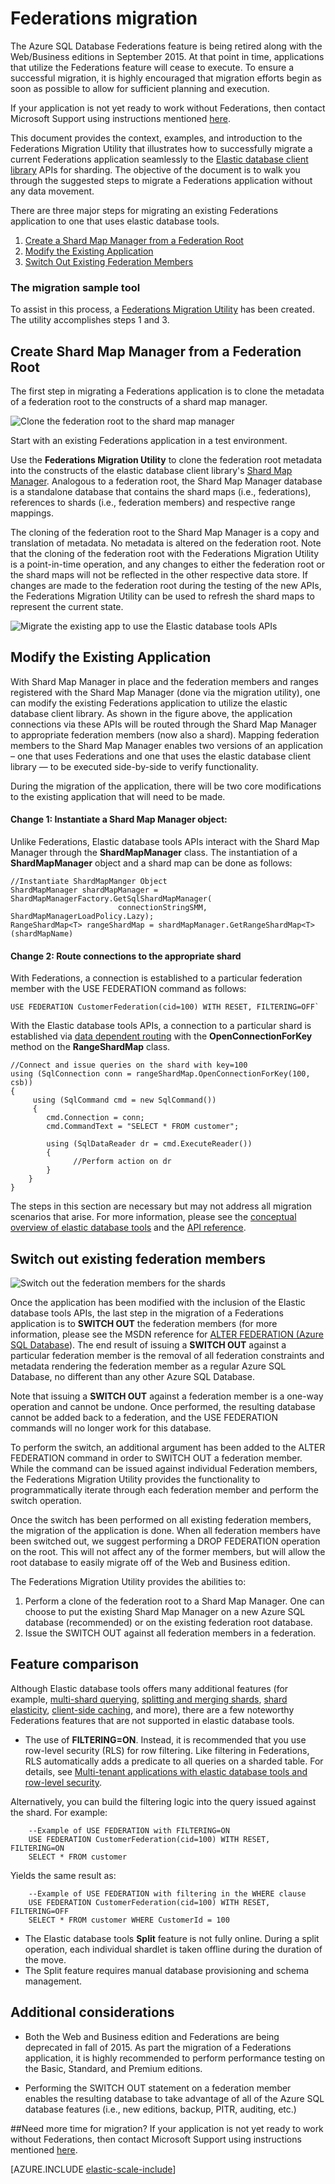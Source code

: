 <properties 
    pageTitle="Federations migration" 
    description="Outlines the steps to migrate an existing app built with Federations feature to the elastic database model." 
    services="sql-database" 
    documentationCenter="" 
    manager="jeffreyg" 
    authors="sidneyh" 
    editor=""/>

<tags 
    ms.service="sql-database" 
    ms.date="08/14/2015" 
    wacn.date=""/>

# Federations migration 

The Azure SQL Database Federations feature is being retired along with the Web/Business editions in September 2015. At that point in time, applications that utilize the Federations feature will cease to execute. To ensure a successful migration, it is highly encouraged that migration efforts begin as soon as possible to allow for sufficient planning and execution.

If your application is not yet ready to work without Federations, then contact Microsoft Support using instructions mentioned [here](https://support.microsoft.com/kb/3087180).  

This document provides the context, examples, and introduction to the Federations Migration Utility that illustrates how to successfully migrate a current Federations application seamlessly to the [Elastic database client library](http://go.microsoft.com/?linkid=9862592) APIs for sharding. The objective of the document is to walk you through the suggested steps to migrate a Federations application without any data movement.

There are three major steps for migrating an existing Federations application to one that uses elastic database tools.

1. [Create a Shard Map Manager from a Federation Root](#create-a-shard-map-manager-from-a-federation-root) 
2. [Modify the Existing Application](#modify-the-existing-application)
3. [Switch Out Existing Federation Members](#switch-out-existing-federation-members)
    

### The migration sample tool
To assist in this process, a [Federations Migration Utility](http://go.microsoft.com/?linkid=9862613) has been created. The utility accomplishes steps 1 and 3. 

## <a name="create-shard-map-manager"></a>Create Shard Map Manager from a Federation Root
The first step in migrating a Federations application is to clone the metadata of a federation root to the constructs of a shard map manager. 

![Clone the federation root to the shard map manager][1]
 
Start with an existing Federations application in a test environment.
 
Use the **Federations Migration Utility** to clone the federation root metadata into the constructs of the elastic database client library's [Shard Map Manager](/documentation/articles/sql-database-elastic-scale-shard-map-management). Analogous to a federation root, the Shard Map Manager database is a standalone database that contains the shard maps (i.e., federations), references to shards (i.e., federation members) and respective range mappings. 

The cloning of the federation root to the Shard Map Manager is a copy and translation of metadata. No metadata is altered on the federation root. Note that the cloning of the federation root with the Federations Migration Utility is a point-in-time operation, and any changes to either the federation root or the shard maps will not be reflected in the other respective data store. If changes are made to the federation root during the testing of the new APIs, the Federations Migration Utility can be used to refresh the shard maps to represent the current state. 

![Migrate the existing app to use the Elastic database tools APIs][2]

## <a name="Modify-the-Existing-Application"></a>Modify the Existing Application 

With Shard Map Manager in place and the federation members and ranges registered with the Shard Map Manager (done via the migration utility), one can modify the existing Federations application to utilize the elastic database client library. As shown in the figure above, the application connections via these APIs will be routed through the Shard Map Manager to appropriate federation members (now also a shard). Mapping federation members to the Shard Map Manager enables two versions of an application – one that uses Federations and one that uses the elastic database client library — to be executed side-by-side to verify functionality.   

During the migration of the application, there will be two core modifications to the existing application that will need to be made.


#### Change 1: Instantiate a Shard Map Manager object: 

Unlike Federations, Elastic database tools APIs interact with the Shard Map Manager through the **ShardMapManager** class. The instantiation of a **ShardMapManager** object and a shard map can be done as follows:
     
    //Instantiate ShardMapManger Object 
    ShardMapManager shardMapManager = ShardMapManagerFactory.GetSqlShardMapManager(
                            connectionStringSMM, ShardMapManagerLoadPolicy.Lazy); 
    RangeShardMap<T> rangeShardMap = shardMapManager.GetRangeShardMap<T>(shardMapName) 
    
#### Change 2: Route connections to the appropriate shard 

With Federations, a connection is established to a particular federation member with the USE FEDERATION command as follows:  

    USE FEDERATION CustomerFederation(cid=100) WITH RESET, FILTERING=OFF`

With the Elastic database tools APIs, a connection to a particular shard is established via [data dependent routing](sql-database-elastic-scale-data-dependent-routing.md) with the  **OpenConnectionForKey** method on the **RangeShardMap** class. 

    //Connect and issue queries on the shard with key=100 
    using (SqlConnection conn = rangeShardMap.OpenConnectionForKey(100, csb))  
    { 
         using (SqlCommand cmd = new SqlCommand()) 
         { 
            cmd.Connection = conn; 
            cmd.CommandText = "SELECT * FROM customer";
     
            using (SqlDataReader dr = cmd.ExecuteReader()) 
            { 
                  //Perform action on dr 
            } 
        } 
    }

The steps in this section are necessary but may not address all migration scenarios that arise. For more information, please see the [conceptual overview of elastic database tools](sql-database-elastic-scale-introduction.md) and the [API reference](http://go.microsoft.com/?linkid=9862604).

## Switch out existing federation members 

![Switch out the federation members for the shards][3]

Once the application has been modified with the inclusion of the Elastic database tools APIs, the last step in the migration of a Federations application is to **SWITCH OUT** the federation members (for more information, please see the MSDN reference for [ALTER FEDERATION (Azure SQL Database](http://msdn.microsoft.com/zh-cn/library/dn269988(v=sql.120).aspx)). The end result of issuing a **SWITCH OUT** against a particular federation member is the removal of all federation constraints and metadata rendering the federation member as a regular Azure SQL Database, no different than any other Azure SQL Database.  

Note that issuing a **SWITCH OUT** against a federation member is a one-way operation and cannot be undone. Once performed, the resulting database cannot be added back to a federation, and the USE FEDERATION commands will no longer work for this database. 

To perform the switch, an additional argument has been added to the ALTER FEDERATION command in order to SWITCH OUT a federation member.  While the command can be issued against individual Federation members, the Federations Migration Utility provides the functionality to programmatically iterate through each federation member and perform the switch operation. 

Once the switch has been performed on all existing federation members, the migration of the application is done. When all federation members have been switched out, we suggest performing a DROP FEDERATION operation on the root.  This will not affect any of the former members, but will allow the root database to easily migrate off of the Web and Business edition.
  
The Federations Migration Utility provides the abilities to: 

1.    Perform a clone of the federation root to a Shard Map Manager.  One can choose to put the existing Shard Map Manager on a new Azure SQL database (recommended) or on the existing federation root database.
2.    Issue the SWITCH OUT against all federation members in a federation.


## Feature comparison

Although Elastic database tools offers many additional features (for example, [multi-shard querying](/documentation/articles/sql-database-elastic-scale-multishard-querying), [splitting and merging shards](/documentation/articles/sql-database-elastic-scale-overview-split-and-merge), [shard elasticity](/documentation/articles/sql-database-elastic-scale-elasticity), [client-side caching](/documentation/articles/sql-database-elastic-scale-shard-map-management), and more), there are a few noteworthy Federations features that are not supported in elastic database tools.
  
- The use of **FILTERING=ON**. Instead, it is recommended that you use row-level security (RLS) for row filtering. Like filtering in Federations, RLS automatically adds a predicate to all queries on a sharded table. For details, see [Multi-tenant applications with elastic database tools and row-level security](sql-database-elastic-tools-multi-tenant-row-level-security.md). 
 
 Alternatively, you can build the filtering logic into the query issued against the shard. For example: 

        --Example of USE FEDERATION with FILTERING=ON
        USE FEDERATION CustomerFederation(cid=100) WITH RESET, FILTERING=ON 
        SELECT * FROM customer

 Yields the same result as:

        --Example of USE FEDERATION with filtering in the WHERE clause 
        USE FEDERATION CustomerFederation(cid=100) WITH RESET, FILTERING=OFF 
        SELECT * FROM customer WHERE CustomerId = 100 

- The Elastic database tools **Split** feature is not fully online. During a split operation, each individual shardlet is taken offline during the duration of the move.
- The Split feature requires manual database provisioning and schema management.

## Additional considerations

* Both the Web and Business edition and Federations are being deprecated in fall of 2015.  As part the migration of a Federations application, it is highly recommended to perform performance testing on the Basic, Standard, and Premium editions. 

* Performing the SWITCH OUT statement on a federation member enables the resulting database to take advantage of all of the Azure SQL database features (i.e., new editions, backup, PITR, auditing, etc.) 

##Need more time for migration? 
If your application is not yet ready to work without Federations, then contact Microsoft Support using instructions mentioned [here](https://support.microsoft.com/kb/3087180). 

[AZURE.INCLUDE [elastic-scale-include](../includes/elastic-scale-include.md)]

<!--Anchors-->
[Create Shard Map Manager from a Federation Root]:#create-shard-map-manager
[Modify the Existing Application]:#Modify-the-Existing-Application
[Switch Out Existing Federation Members]:#Switch-Out-Existing-Federation-Members


<!--Image references-->
[1]: ./media/sql-database-elastic-scale-federation-migration/migrate-1.png
[2]: ./media/sql-database-elastic-scale-federation-migration/migrate-2.png
[3]: ./media/sql-database-elastic-scale-federation-migration/migrate-3.png
